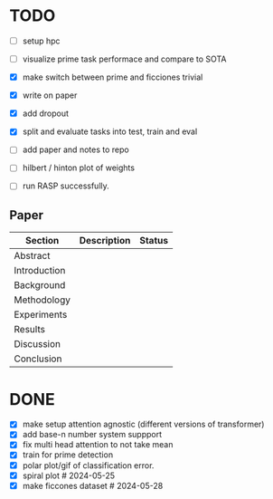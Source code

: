 # TODO

- [ ] setup hpc
- [ ] visualize prime task performace and compare to SOTA
- [x] make switch between prime and ficciones trivial
- [x] write on paper
- [x] add dropout
- [x] split and evaluate tasks into test, train and eval

- [ ] add paper and notes to repo
- [ ] hilbert / hinton plot of weights
- [ ] run RASP successfully.

## Paper

| Section      | Description | Status |
| ------------ | ----------- | ------ |
| Abstract     |             |        |
| Introduction |             |        |
| Background   |             |        |
| Methodology  |             |        |
| Experiments  |             |        |
| Results      |             |        |
| Discussion   |             |        |
| Conclusion   |             |        |

# DONE

- [x] make setup attention agnostic (different versions of transformer)
- [x] add base-n number system suppport
- [x] fix multi head attention to not take mean
- [x] train for prime detection
- [x] polar plot/gif of classification error.
- [x] spiral plot  # 2024-05-25
- [x] make ficcones dataset  # 2024-05-28